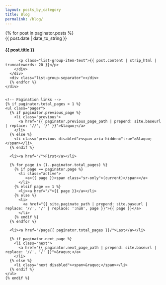 ```yaml
---
layout: posts_by_category
title: Blog
permalink: /blog/
---
```

<div class="well">
    <div class="list-group">
      {% for post in paginator.posts %}
      <div class="list-group-item">
        <div class="row-action-primary">
          <i class="fa fa-sticky-note"></i>
        </div>
        <div class="row-content">
          <div class="least-content">{{ post.date | date_to_string }}</div>
          <h4 class="list-group-item-heading"><a href="{{ post.url | prepend: site.baseurl }}">{{ post.title }}</a></h4>

          <p class="list-group-item-text">{{ post.content | strip_html | truncatewords: 20 }}</p>
        </div>
      </div>
      <div class="list-group-separator"></div>
      {% endfor %}
    </div>
   

    <!-- Pagination links -->
    {% if paginator.total_pages > 1 %}
    <ul class="pager">
      {% if paginator.previous_page %}
        <li class="previous">
          <a href="{{ paginator.previous_page_path | prepend: site.baseurl | replace: '//', '/' }}">&laquo;</a>
        </li>
      {% else %}
        <li class="previous disabled"><span aria-hidden="true">&laquo;</span></li>
      {% endif %}

      <li><a href="/">First</a></li>

      {% for page in (1..paginator.total_pages) %}
        {% if page == paginator.page %}
          <li class="active">
             <a>{{ page }}<span class="sr-only">(current)</span></a>
          </li>
        {% elsif page == 1 %}
          <li><a href="/">{{ page }}</a></li>
        {% else %}
          <li>
            <a href="{{ site.paginate_path | prepend: site.baseurl | replace: '//', '/' | replace: ':num', page }}">{{ page }}</a>
          </li>
        {% endif %}
      {% endfor %}

      <li><a href="/page{{ paginator.total_pages }}/">Last</a></li>

      {% if paginator.next_page %}
        <li class="next">
          <a href="{{ paginator.next_page_path | prepend: site.baseurl | replace: '//', '/' }}">&raquo;</a>
        </li>
      {% else %}
        <li class="next disabled"><span>&raquo;</span></li>
      {% endif %}
    </ul>
    {% endif %}
</div><!-- end #home -->
